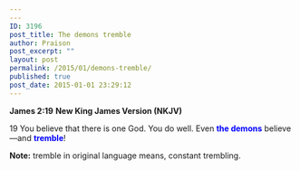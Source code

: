 ```yaml
---
---
ID: 3196
post_title: The demons tremble
author: Praison
post_excerpt: ""
layout: post
permalink: /2015/01/demons-tremble/
published: true
post_date: 2015-01-01 23:29:12
---
```

<strong>James 2:19</strong>
<strong> New King James Version (NKJV)</strong>

19 You believe that there is one God. You do well. Even <span style="color: #0000ff;"><strong>the demons</strong></span> believe—and <span style="color: #0000ff;"><strong>tremble</strong></span>!

<strong>Note:</strong> tremble in original language means, constant trembling.